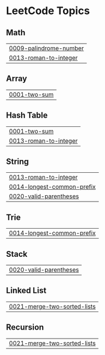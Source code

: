 <!---LeetCode Topics Start-->
# LeetCode Topics
## Math
|  |
| ------- |
| [0009-palindrome-number](https://github.com/AmeedDarawsheh/LeetCode/tree/master/0009-palindrome-number) |
| [0013-roman-to-integer](https://github.com/AmeedDarawsheh/LeetCode/tree/master/0013-roman-to-integer) |
## Array
|  |
| ------- |
| [0001-two-sum](https://github.com/AmeedDarawsheh/LeetCode/tree/master/0001-two-sum) |
## Hash Table
|  |
| ------- |
| [0001-two-sum](https://github.com/AmeedDarawsheh/LeetCode/tree/master/0001-two-sum) |
| [0013-roman-to-integer](https://github.com/AmeedDarawsheh/LeetCode/tree/master/0013-roman-to-integer) |
## String
|  |
| ------- |
| [0013-roman-to-integer](https://github.com/AmeedDarawsheh/LeetCode/tree/master/0013-roman-to-integer) |
| [0014-longest-common-prefix](https://github.com/AmeedDarawsheh/LeetCode/tree/master/0014-longest-common-prefix) |
| [0020-valid-parentheses](https://github.com/AmeedDarawsheh/LeetCode/tree/master/0020-valid-parentheses) |
## Trie
|  |
| ------- |
| [0014-longest-common-prefix](https://github.com/AmeedDarawsheh/LeetCode/tree/master/0014-longest-common-prefix) |
## Stack
|  |
| ------- |
| [0020-valid-parentheses](https://github.com/AmeedDarawsheh/LeetCode/tree/master/0020-valid-parentheses) |
## Linked List
|  |
| ------- |
| [0021-merge-two-sorted-lists](https://github.com/AmeedDarawsheh/LeetCode/tree/master/0021-merge-two-sorted-lists) |
## Recursion
|  |
| ------- |
| [0021-merge-two-sorted-lists](https://github.com/AmeedDarawsheh/LeetCode/tree/master/0021-merge-two-sorted-lists) |
<!---LeetCode Topics End-->
